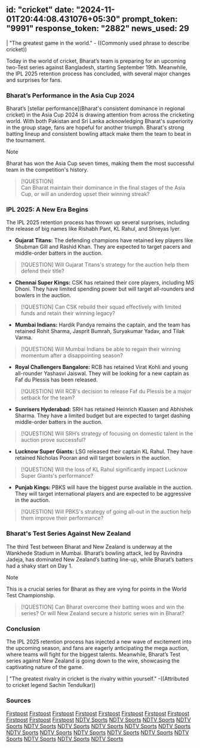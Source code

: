 
id: "cricket"
date: "2024-11-01T20:44:08.431076+05:30"
prompt_token: "9991"
response_token: "2882"
news_used: 29
------
| "The greatest game in the world." -  ((Commonly used phrase to describe cricket))

Today in the world of cricket, Bharat’s team is preparing for an upcoming two-Test series against Bangladesh, starting September 19th. Meanwhile, the IPL 2025 retention process has concluded, with several major changes and surprises for fans. 

### Bharat’s Performance in the Asia Cup 2024

Bharat’s [stellar performance](Bharat's consistent dominance in regional cricket) in the Asia Cup 2024 is drawing attention from across the cricketing world. With both Pakistan and Sri Lanka acknowledging Bharat's superiority in the group stage, fans are hopeful for another triumph. Bharat's strong batting lineup and consistent bowling attack make them the team to beat in the tournament.

> [!NOTE]  
> Bharat has won the Asia Cup seven times, making them the most successful team in the competition's history.

> [!QUESTION]  
> Can Bharat maintain their dominance in the final stages of the Asia Cup, or will an underdog upset their winning streak?

### IPL 2025: A New Era Begins

The IPL 2025 retention process has thrown up several surprises, including the release of big names like Rishabh Pant, KL Rahul, and Shreyas Iyer. 

- **Gujarat Titans:**  The defending champions have retained key players like Shubman Gill and Rashid Khan. They are expected to target pacers and middle-order batters in the auction.
> [!QUESTION] Will Gujarat Titans's strategy for the auction help them defend their title? 

- **Chennai Super Kings:** CSK has retained their core players, including MS Dhoni. They have limited spending power but will target all-rounders and bowlers in the auction. 
> [!QUESTION] Can CSK rebuild their squad effectively with limited funds and retain their winning legacy?

- **Mumbai Indians:**  Hardik Pandya remains the captain, and the team has retained Rohit Sharma, Jasprit Bumrah, Suryakumar Yadav, and Tilak Varma.  
> [!QUESTION] Will Mumbai Indians be able to regain their winning momentum after a disappointing season?

- **Royal Challengers Bangalore:** RCB has retained Virat Kohli and young all-rounder Yashasvi Jaiswal. They will be looking for a new captain as Faf du Plessis has been released.
> [!QUESTION] Will RCB's decision to release Faf du Plessis be a major setback for the team? 

- **Sunrisers Hyderabad:**  SRH has retained Heinrich Klaasen and Abhishek Sharma. They have a limited budget but are expected to target dashing middle-order batters in the auction. 
> [!QUESTION]  Will SRH’s strategy of focusing on domestic talent in the auction prove successful? 

- **Lucknow Super Giants:**  LSG released their captain KL Rahul. They have retained Nicholas Pooran and will target bowlers in the auction. 
> [!QUESTION]  Will the loss of KL Rahul significantly impact Lucknow Super Giants's performance? 

- **Punjab Kings:**  PBKS will have the biggest purse available in the auction. They will target international players and are expected to be aggressive in the auction. 
> [!QUESTION]  Will PBKS's strategy of going all-out in the auction help them improve their performance?

### Bharat's Test Series Against New Zealand

The third Test between Bharat and New Zealand is underway at the Wankhede Stadium in Mumbai. Bharat’s bowling attack, led by Ravindra Jadeja, has dominated New Zealand’s batting line-up, while Bharat’s batters had a shaky start on Day 1.

> [!NOTE]  
> This is a crucial series for Bharat as they are vying for points in the World Test Championship.

> [!QUESTION] 
> Can Bharat overcome their batting woes and win the series?  Or will New Zealand secure a historic series win in Bharat? 

### Conclusion

The IPL 2025 retention process has injected a new wave of excitement into the upcoming season, and fans are eagerly anticipating the mega auction, where teams will fight for the biggest talents. Meanwhile, Bharat’s Test series against New Zealand is going down to the wire, showcasing the captivating nature of the game.  

| "The greatest rivalry in cricket is the rivalry within yourself." -((Attributed to cricket legend Sachin Tendulkar))

### Sources

[Firstpost](https://www.firstpost.com/firstcricket/sports-news/gujarat-titans-gt-ipl-2025-mega-auction-strategy-retained-released-players-13831137.html)
[Firstpost](https://www.firstpost.com/firstcricket/sports-news/suresh-raina-links-rishabh-pant-to-csk-but-can-chennai-super-kings-make-it-a-reality-13831133.html)
[Firstpost](https://www.firstpost.com/firstcricket/sports-news/hardik-pandya-mumbai-indians-mi-ipl-retentions-13831128.html)
[Firstpost](https://www.firstpost.com/firstcricket/sports-news/ipl-2025-mega-auction-purse-rtm-card-list-13831119.html)
[Firstpost](https://www.firstpost.com/firstcricket/sports-news/ipl-retention-2025-most-expensive-players-list-klaasen-kohli-13831111.html)
[Firstpost](https://www.firstpost.com/firstcricket/sports-news/rcb-captain-2025-virat-kohli-ipl-retention-13831102.html)
[Firstpost](https://www.firstpost.com/firstcricket/sports-news/india-vs-new-zealand-3rd-test-why-jasprit-bumrah-is-missing-13831085.html)
[Firstpost](https://www.firstpost.com/firstcricket/sports-news/ipl-retention-2025-lsg-sanjiv-goenka-kl-rahul-13831081.html)
[Firstpost](https://www.firstpost.com/firstcricket/sports-news/ipl-2025-full-list-of-retained-released-players-by-10-teams-rcb-mi-csk-kkr-lsg-srh-pbks-rr-dc-gt-13831041.html)
[Firstpost](https://www.firstpost.com/firstcricket/sports-news/chennai-super-kings-csk-ipl-retained-released-players-2025-mega-auction-analysis-13831052.html)
[Firstpost](https://www.firstpost.com/firstcricket/sports-news/sunrisers-hyderabad-srh-ipl-retained-released-players-2025-mega-auction-analysis-13831043.html)
[NDTV Sports](https://sports.ndtv.com/cricket/pakistan-thrash-india-with-an-over-to-spare-in-hong-kong-sixes-cricket-tournament-6921887)
[NDTV Sports](https://sports.ndtv.com/cricket/pcb-assures-quick-visa-issuance-to-indian-fans-if-they-travel-pakistan-for-champions-trophy-6922697)
[NDTV Sports](https://sports.ndtv.com/india-vs-new-zealand-2024/jadeja-reveals-he-didnt-know-about-surpassing-ishant-zaheer-to-become-indias-fifth-highest-test-wicket-taker-6922683)
[NDTV Sports](https://sports.ndtv.com/ipl-2025/rishabh-pants-bidding-war-to-start-from-rs-20-crore-ipl-officials-mega-revelation-4-teams-can-be-in-fray-6922770)
[NDTV Sports](https://sports.ndtv.com/cricket/ipl-2025-retentions-10-key-takeaways-ahead-of-indian-premier-league-mega-auction-6921399)
[NDTV Sports](https://sports.ndtv.com/india-vs-new-zealand-2024/sanjay-manjrekar-who-termed-ravindra-jadeja-bits-and-pieces-player-now-says-this-about-star-6922616)
[NDTV Sports](https://sports.ndtv.com/india-vs-new-zealand-2024/our-batters-need-to-perform-ravindra-jadeja-after-5-wicket-haul-in-3rd-test-vs-new-zealand-6922051)
[NDTV Sports](https://sports.ndtv.com/india-vs-new-zealand-2024/misjudgements-and-india-star-breaks-silence-on-team-losing-3-wickets-in-last-2-overs-vs-nz-6922476)
[NDTV Sports](https://sports.ndtv.com/india-vs-new-zealand-2024/not-what-you-expect-of-virat-kohli-stars-last-over-run-out-called-disaster-as-india-lose-momentum-vs-nz-watch-6922284)
[NDTV Sports](https://sports.ndtv.com/india-vs-new-zealand-2024/cut-down-the-chatter-rohit-sharma-sarfaraz-khan-sent-strong-message-by-umpire-heres-reason-6922023)
[NDTV Sports](https://sports.ndtv.com/india-vs-new-zealand-2024/india-hand-new-zealand-control-after-batting-flop-show-on-day-1-in-3rd-test-6921849)
[NDTV Sports](https://sports.ndtv.com/india-vs-new-zealand-2024/india-vs-new-zealand-live-score-3rd-test-match-day-1-today-ind-vs-nz-live-streaming-scorecard-virat-kohli-rohit-sharma-6915204)
[NDTV Sports](https://sports.ndtv.com/india-vs-new-zealand-2024/sunil-gavaskar-chucked-plate-on-wall-ravi-shastri-on-india-conceding-no-balls-against-new-zealand-6921569)
[NDTV Sports](https://sports.ndtv.com/cricket/many-infamous-records-have-already-been-created-in-gautam-gambhirs-tenure-ex-india-star-6908192)
[NDTV Sports](https://sports.ndtv.com/ipl-2025/ms-dhoni-celebrates-diwali-with-family-amid-ipl-2025-retention-frenzy-watch-6921339)
[NDTV Sports](https://sports.ndtv.com/cricket/they-had-a-slogan-on-tv-saying-5-0-new-zealand-stars-subtle-dig-after-series-win-vs-india-6914000)
[NDTV Sports](https://sports.ndtv.com/ipl-2025/kolkata-knight-riders-to-not-play-all-ipl-2025-home-games-at-eden-gardens-reason-is-6920635)
[NDTV Sports](https://sports.ndtv.com/india-vs-new-zealand-2024/sarfaraz-khans-antics-riles-up-new-zealand-batter-heres-how-rohit-sharma-reacted-6920440)


